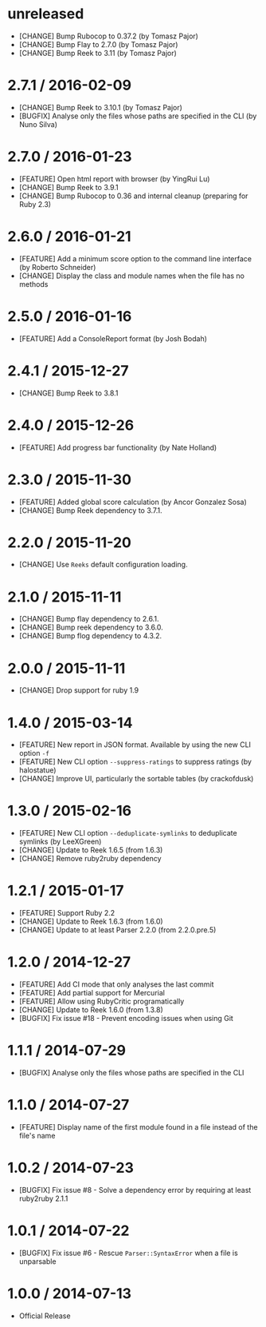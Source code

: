 # unreleased

* [CHANGE] Bump Rubocop to 0.37.2 (by Tomasz Pajor)
* [CHANGE] Bump Flay to 2.7.0 (by Tomasz Pajor)
* [CHANGE] Bump Reek to 3.11 (by Tomasz Pajor)

# 2.7.1 / 2016-02-09

* [CHANGE] Bump Reek to 3.10.1 (by Tomasz Pajor)
* [BUGFIX] Analyse only the files whose paths are specified in the CLI (by Nuno Silva)

# 2.7.0 / 2016-01-23

* [FEATURE] Open html report with browser (by YingRui Lu)
* [CHANGE] Bump Reek to 3.9.1
* [CHANGE] Bump Rubocop to 0.36 and internal cleanup (preparing for Ruby 2.3)

# 2.6.0 / 2016-01-21

* [FEATURE] Add a minimum score option to the command line interface (by Roberto Schneider)
* [CHANGE] Display the class and module names when the file has no methods

# 2.5.0 / 2016-01-16

* [FEATURE] Add a ConsoleReport format (by Josh Bodah)

# 2.4.1 / 2015-12-27

* [CHANGE] Bump Reek to 3.8.1

# 2.4.0 / 2015-12-26

* [FEATURE] Add progress bar functionality (by Nate Holland)

# 2.3.0 / 2015-11-30

* [FEATURE] Added global score calculation (by Ancor Gonzalez Sosa)
* [CHANGE] Bump Reek dependency to 3.7.1.

# 2.2.0 / 2015-11-20

* [CHANGE] Use `Reeks` default configuration loading.

# 2.1.0 / 2015-11-11

* [CHANGE] Bump flay dependency to 2.6.1.
* [CHANGE] Bump reek dependency to 3.6.0.
* [CHANGE] Bump flog dependency to 4.3.2.

# 2.0.0 / 2015-11-11

* [CHANGE] Drop support for ruby 1.9

# 1.4.0 / 2015-03-14

* [FEATURE] New report in JSON format. Available by using the new CLI option `-f`
* [FEATURE] New CLI option `--suppress-ratings` to suppress ratings (by halostatue)
* [CHANGE] Improve UI, particularly the sortable tables (by crackofdusk)

# 1.3.0 / 2015-02-16

* [FEATURE] New CLI option `--deduplicate-symlinks` to deduplicate symlinks (by LeeXGreen)
* [CHANGE] Update to Reek 1.6.5 (from 1.6.3)
* [CHANGE] Remove ruby2ruby dependency

# 1.2.1 / 2015-01-17

* [FEATURE] Support Ruby 2.2
* [CHANGE] Update to Reek 1.6.3 (from 1.6.0)
* [CHANGE] Update to at least Parser 2.2.0 (from 2.2.0.pre.5)

# 1.2.0 / 2014-12-27

* [FEATURE] Add CI mode that only analyses the last commit
* [FEATURE] Add partial support for Mercurial
* [FEATURE] Allow using RubyCritic programatically
* [CHANGE] Update to Reek 1.6.0 (from 1.3.8)
* [BUGFIX] Fix issue #18 - Prevent encoding issues when using Git

# 1.1.1 / 2014-07-29

* [BUGFIX] Analyse only the files whose paths are specified in the CLI

# 1.1.0 / 2014-07-27

* [FEATURE] Display name of the first module found in a file instead of the file's name

# 1.0.2 / 2014-07-23

* [BUGFIX] Fix issue #8 - Solve a dependency error by requiring at least ruby2ruby 2.1.1

# 1.0.1 / 2014-07-22

* [BUGFIX] Fix issue #6 - Rescue `Parser::SyntaxError` when a file is unparsable

# 1.0.0 / 2014-07-13

* Official Release
